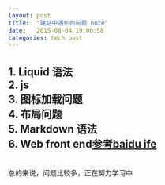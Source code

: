 ```yaml
---
layout: post
title:  "建站中遇到的问题 note"
date:   2015-08-04 19:00:58
categories: tech post
---
```

<h2>
	1. Liquid 语法<br/>
	2. js<br/>
	3. 图标加载问题<br/>
	4. 布局问题<br/>
	5. Markdown 语法<br/>
	6. Web front end<a href="https://github.com/baidu-ife/ife">参考baidu ife</a>
</h2><br/>
总的来说，问题比较多，正在努力学习中